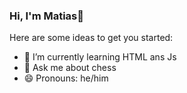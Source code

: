 ### Hi, I'm Matias👋

<!--
**Matias-07/Matias-07** is a ✨ _special_ ✨ repository because its `README.md` (this file) appears on your GitHub profile.
-->
Here are some ideas to get you started:

- 🌱 I’m currently learning HTML ans Js
- 💬 Ask me about chess
- 😄 Pronouns: he/him

